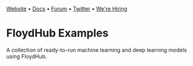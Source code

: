 [Website](http://www.floydhub.com) • [Docs](https://docs.floydhub.com) • [Forum](https://forum.floydhub.com) • [Twitter](https://twitter.com/floydhub_) • [We're Hiring](https://angel.co/floydhub)

# FloydHub Examples

A collection of ready-to-run machine learning and deep learning models using FloydHub.
